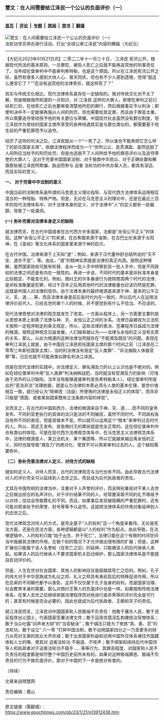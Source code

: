 ### 慧文：在人间需要给江泽民一个公认的负面评价（一）

---

#### [首页](../../../..?n13912436) &nbsp;|&nbsp; [评论](../../../../../epoch-comment?n13912436) &nbsp;|&nbsp; [专题](../../../../../epoch-special?n13912436) &nbsp;|&nbsp; [禁闻](../../../../../epoch-news?n13912436) &nbsp;|&nbsp; [禁书](../../../../../books?n13912436) &nbsp;|&nbsp; [翻墙](https://github.com/gfw-breaker/nogfw/blob/master/README.md?n13912436)


<div><img alt="慧文：在人间需要给江泽民一个公认的负面评价（一）" class="attachment-djy_600_400 size-djy_600_400 wp-post-image" src="https://i.epochtimes.com/assets/uploads/2019/06/1505211532312639-600x400.jpg"/>
<div class="caption">
 法轮功学员举办游行活动，打出“全球公审江泽民”内容的横幅（大纪元）
</div></div><hr/><div class="post_content" id="artbody" itemprop="articleBody">
 <!-- article content begin -->
 <p>
  【大纪元2023年01月21日讯】二零二二年十一月三十日，
  <ok href="https://www.epochtimes.com/gb/tag/%E6%B1%9F%E6%B3%BD%E6%B0%91.html">
   江泽民
  </ok>
  死讯公开。根据现代刑法的基本原则，一旦罪犯、被告人死亡之后就不能再追究他的刑事责任了。当年纽伦堡审判中不能审判希特勒，也是这个原因。所以在江泽民死讯公开之际，虽然有很多人感到大快人心、普天同庆，但也有不少人感到遗憾，觉得“就这么便宜它了？”“还没有追究他的法律责任，就这样死了？”
 </p>
 <div id="ar_bArticleContent_OuterFrame">
  <div class="ar_AuthorDate">
   <div class="ar_datesocial">
    <div class="ar_articleContent" id="ar_bArticleContent">
     <p>
      其实与传统文化相比，现代法律体系是存在一定缺陷的。我对传统文化也不太了解，但是根据我所知道的一点知识，对
      <ok href="https://www.epochtimes.com/gb/tag/%E6%B1%9F%E6%B3%BD%E6%B0%91.html">
       江泽民
      </ok>
      这样的大罪人，即使在审判之前已经死亡的，在他死亡之后也要审查清楚他所犯的罪行，然后根据事实予以判决；即使判决中不一定能够再施以人间的刑罚，但也需要给其定罪，而且由于罪恶太重、所以需要追夺曾经授予他的有关爵位与荣耀。中国现代社会虽然没有爵位制度，但江泽民作为曾经的国家主席所享受的各种待遇其实是与爵位类似的，都需要基于他生前的严重犯罪而予以追夺。
     </p>
     <p>
      经历了这样的判决之后，江泽民就从一个“一死了之、所以谁也不能再把它怎么样了的前任国家主席”，依据法律程序而成为一个“世所公认、恶贯满盈、虽然逃脱了人间所应当给予的刑罚处罚、但是也逃脱不了人间所给予他的罪恶评价以及追夺荣誉的大罪人”。这对于完善中国国家法制、对于挽救中华民众、对于正确处置和解救那些被江泽民所欺骗、胁迫而参与
      <ok href="https://www.minghui.org/mh/glossary.html#37">
       迫害
      </ok>
      法轮功的中共办案人员，都具有深远、而且实际的意义。
     </p>
     <p>
      <b>
       一、 对于完善中华法制的意义
      </b>
     </p>
     <p>
      中国当前的法制体系是所谓的马克思主义理论指导、与现代西方法律体系运用相互混合的一种怪胎、特殊产物。但是，无论在马克思主义的理论中，还是在最近三百年的现代法律体系中，对于法律本身的定义、对于法律中“人”的定义都有一些偏颇，导致了一些漏洞。
     </p>
     <p>
      <b>
       (一) 弥补完善对法律本身定义的缺陷
      </b>
     </p>
     <p>
      就法律而言，在古代中国或者在古代西方许多国家，法都是“永恒公平正义”的体现。这种“永恒公平正义”的来源，在古希腊来源于宙斯，在古巴比伦来源于太阳神，在《圣经》等文化体系的国家里来源于神的启示。
     </p>
     <p>
      在古代中国，法律来源于上天和“道”；例如，来源于汉代董仲舒总结所说的“天不变、道亦不变”，等。由此，“道”的精神实质就是法律的真正内涵。按照这种理解，虽然国家政权可能有轮替、会从一批人手中转移到另一批人手中，但是不同政权的法律之间还是有内在一致性的。再进一步说，不同时代的基本是非标准本身是比较稳定、不能变化的。例如，商纣王的许多暴虐行为按照商周两个时代的法律、是非标准衡量是犯罪，经过千百年之后用其他时代的法律衡量也应该仍然是犯罪。这就是中国人对法律的信仰。由于法律本身的最终根源是来源于神、基本的公平正义、天、道……等，而且法律本身是前后各时代内在一致的，所以后代人在运用法律评价前代人、已经去世的某个人的时候，并不感觉到有什么不恰当、不应该的。
     </p>
     <p>
      现代法律思想对法律的观念就发生了改变。一方面从程序上，另一方面更主要的是从思想本质上剥离了法律与神、天、永恒公正之间的关系。法律日益被视为立法机关按照一定程序制定的条文规定，所以，这些法律的表决、签署程序日益成为法律的根源。按照这种观念日益发展，人们越来越认为——法律与永恒的正义没有实质的关系，那么，以此为根源的这种法律当然就存在“不能溯及既往”的问题。表现在审判江泽民上就是，由于中国在江泽民担任国家主席的那个时间之前（江泽民在二零零三年卸任国家主席），当时的法律没有规定“反人类罪”、“非法摘取人体器官罪”等，日后也就不可能用类似罪名判决江泽民。
     </p>
     <p>
      但是在现代法律的实践中，对法律定义、罪名溯及力的以上认识也是不绝对的。例如在纽伦堡审判中用“反人类罪”判决纳粹战犯，当时就没有受溯及力的影响（可惜由于另外的认识缺陷，当年没有能够直接审判宣告希特勒本人）。纽伦堡审判所提出的“恶法非法”法理依据，就是认为法律的本质必须与人类的基本伦理、普世价值相互一致，就已经认为“陪审团（法庭）所使用的法律是永恒正义的体现”，而并非只能是“德国、或者某些国家既有立法条款内容的体现”。
     </p>
     <p>
      总而言之，在古代的中国和西方，法律的根源来自于神、天、道……而不同的皇帝发布、不同的官吏执行的具体的法只是法的不同展现，虽然不同时代、不同政权各自有所不同的表现，但是其根本不变。所以就可以运用这个“根本”来审判过去时代的人。所以，周武王发布、宣告商纣王的罪状就是完全正常的。这在纽伦堡审判中也有类似的体现。可是在现代西方法律观念体系中，在马克思主义法律观念体系中，法律的根源是人、某立法机关、某个集团等，所以它就越来越远离永恒的正义，同时也就导致“溯及力”的绝对化、使其不可以用来审判过去的人。这个缺陷需要弥补。
     </p>
     <p>
      <b>
       （二）弥补完善法律对人定义、对待方式的缺陷
      </b>
     </p>
     <p>
      就如何定义人、对待人而言，古代的法律观念与当代也有不同。由此导致古代法律对人的评价完全可以延续到人去世之后，而且成为后代执政者的责任。
     </p>
     <p>
      尤其在中国传统的法律当中，注重对于人声誉的评价，而且特别重视对于某人去世之后做出综合的名声评价。对于评价结果不同的人，经常要采取不同的礼节等级予以对待；往往会导致葬礼的不同。而且，如果事后发现被隐瞒的严重犯罪时，还有可能对原来给予的荣誉、封号等等予以追夺。这就把法律体系的作用对象延伸到人的去世之后。
     </p>
     <p>
      现代法律观念对待人的方式，是完全基于“人的权利”这一个角度来看待。无论是宪法方面，还是在民法方面，各种逻辑都是以“人的权利”作为起点。由此导致，在法律逻辑中，人的权利只能“始于出生、终于死亡”，法律只能在这个有限的时间空间当中施展其法律的作用。在极个别的情况下才允许做出很有限的扩展；但是，这种扩展也只能属于该人名誉权（在死亡之后）的延伸，只能被该人的后代继承人发起。如果该人的后代继承人不要求国家机关启动保护，那么国家法律体系是不能擅自启动评价的。
     </p>
     <p>
      但是，人生在世对社会国家、其他人的影响往往是超越其死亡之后的。例如，孔子的伟大对于中华民族成为礼仪之邦、礼义之邦具有承前启后的特殊促进作用，所以在后来的不同朝代都予以表彰，这并不仅仅属于孔子自身的权利，而是国家治理、社会教育本身的需要。那么对商纣王等人的负面评价也是一样。如果按照传统法律体系，在某人去世之后继续依据法律程序而对他进行是非荣辱的评价完全是可行的；甚至有时候是完全必要的，因此也就成为后代执政者、王朝和天子的责任。
     </p>
     <p>
      就江泽民而言，江泽民对中国国家和人民极端不负责任：他敢于屠杀人民，敢于违反程序出让国土，代表国家签署法律文件；敢于运用贪腐淫乱构建统治官僚体系；敢于当众吐露“闷声发大财”的“当官秘诀”；敢于镇压只是为了修炼“真、善、忍”的法轮功，敢于设立“
      <ok href="https://www.minghui.org/mh/glossary.html#3">
       六一零
      </ok>
      ”打碎中国法制，敢于动用国家四分之一乃至更多的财力从而对无辜的民众大开杀戒；敢于出卖国家利益和动用中国外交体系堵住外国媒体和人士的嘴、使其对
      <ok href="https://www.epochtimes.com/gb/tag/%E8%BF%AB%E5%AE%B3%E6%B3%95%E8%BD%AE%E5%8A%9F.html">
       迫害法轮功
      </ok>
      不报道、不吱声；敢于绑架和挟持后代中国领导人和执政者对于迫害法轮功不插手……等等行为，其罪恶程度、对国家和人民不负责任的程度都是倾尽整个中国历史前所未有的。如果对这种极端罪恶、极端不负责任的行为不做负面评价，那对于中国的下一步是绝对有害的。
     </p>
     <p>
      （待续）
     </p>
     <p>
      文章来自明慧网
     </p>
     <p>
      责任编辑：莆山
     </p>
    </div>
   </div>
  </div>
 </div>
 <!-- article content end -->
 <div id="below_article_ad">
 </div>
</div>


---

原文链接（需翻墙）：https://www.epochtimes.com/gb/23/1/21/n13912436.htm